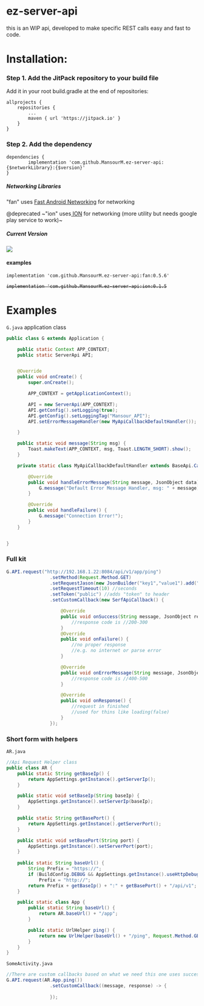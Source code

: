 # ez-server-api
this is an WIP api, developed to make specific REST calls easy and fast to code.

# Installation:

### Step 1. Add the JitPack repository to your build file

Add it in your root build.gradle at the end of repositories:

	allprojects {
		repositories {
			...
			maven { url 'https://jitpack.io' }
		}
	}

### Step 2. Add the dependency

    dependencies {
	        implementation 'com.github.MansourM.ez-server-api:{$networkLibrary}:{$version}'
	}

##### Networking Libraries
"fan" uses [Fast Android Networking](https://github.com/amitshekhariitbhu/Fast-Android-Networking "Fast Android Networking") for networking

@deprecated
~"ion" uses[ ION](https://github.com/koush/ion " ION") for networking (more utility but needs google play service to work)~

##### Current Version
[![](https://jitpack.io/v/MansourM/ez-server-api.svg)](https://jitpack.io/#MansourM/ez-server-api)

#### examples

    implementation 'com.github.MansourM.ez-server-api:fan:0.5.6'
<strike>

    implementation 'com.github.MansourM.ez-server-api:ion:0.1.5

</strike>

# Examples
`G.java` application class
```java
public class G extends Application {

    public static Context APP_CONTEXT;
    public static ServerApi API;


    @Override
    public void onCreate() {
        super.onCreate();

        APP_CONTEXT = getApplicationContext();

        API = new ServerApi(APP_CONTEXT);
        API.getConfig().setLogging(true);
        API.getConfig().setLoggingTag("Mansour_API");
        API.setErrorMessageHandler(new MyApiCallbackDefaultHandler());

    }

    public static void message(String msg) {
        Toast.makeText(APP_CONTEXT, msg, Toast.LENGTH_SHORT).show();
    }

    private static class MyApiCallbackDefaultHandler extends BaseApi.CallbackDefaultHandler {

        @Override
        public void handleErrorMessage(String message, JsonObject data) {
            G.message("Default Error Message Handler, msg: " + message);
        }

        @Override
        public void handleFailure() {
            G.message("Connection Error!");
        }
    }


}


```

### Full kit

```java
G.API.request("http://192.168.1.22:8084/api/v1/app/ping")
                .setMethod(Request.Method.GET)
                .setRequestJason(new JsonBuilder("key1","value1").add("key2","value2").build())
                .setRequestTimeout(10) //seconds
                .setToken("public") //adds "token" to header
                .setCustomCallback(new SerfApiCallback() {

                    @Override
                    public void onSuccess(String message, JsonObject response) {
                        //response code is //200-300
                    }
                    @Override
                    public void onFailure() {
                        //no proper response
                        //e.g. no internet or parse error
                    }

                    @Override
                    public void onErrorMessage(String message, JsonObject response) {
                        //response code is //400-500
                    }

                    @Override
                    public void onResponse() {
                        //request in finished
                        //used for thins like loading(false)
                    }
                });

```
### Short form with helpers

`AR.java`

```java
//Api Request Helper class
public class AR {
    public static String getBaseIp() {
        return AppSettings.getInstance().getServerIp();
    }

    public static void setBaseIp(String baseIp) {
        AppSettings.getInstance().setServerIp(baseIp);
    }

    public static String getBasePort() {
        return AppSettings.getInstance().getServerPort();
    }

    public static void setBasePort(String port) {
        AppSettings.getInstance().setServerPort(port);
    }
    
    public static String baseUrl() {
        String Prefix = "https://";
        if (BuildConfig.DEBUG && AppSettings.getInstance().useHttpDebug())
            Prefix = "http://";
        return Prefix + getBaseIp() + ":" + getBasePort() + "/api/v1";
    }

    public static class App {
        public static String baseUrl() {
            return AR.baseUrl() + "/app";
        }

        public static UrlHelper ping() {
            return new UrlHelper(baseUrl() + "/ping", Request.Method.GET);
        }
    }
}

```

`SomeActivity.java`

```java
//There are custom callbacks based on what we need this one uses success callback (the only callback we can access in onSuccess, onError and onfailure use the default bahviour defined in G.java)
G.API.request(AR.App.ping())
                .setCustomCallback((message, response) -> {
                    
                });

```